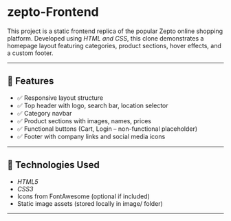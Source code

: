 # zepto-Frontend



This project is a static frontend replica of the popular Zepto online shopping platform. Developed using *HTML and CSS*, this clone demonstrates a homepage layout featuring categories, product sections, hover effects, and a custom footer.

---



## 🌟 Features

- ✅ Responsive layout structure
- ✅ Top header with logo, search bar, location selector
- ✅ Category navbar
- ✅ Product sections with images, names, prices
- ✅ Functional buttons (Cart, Login – non-functional placeholder)
- ✅ Footer with company links and social media icons

---

## 🧰 Technologies Used

- *HTML5*
- *CSS3*
- Icons from FontAwesome (optional if included)
- Static image assets (stored locally in image/ folder)

---
